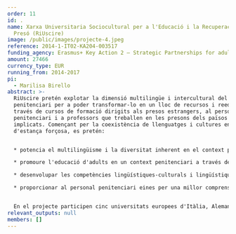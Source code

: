 ```yaml
---
order: 11
id: .
name: Xarxa Universitaria Sociocultural per a l'Educació i la Recuperació a
  Presó (RiUscire)
image: /public/images/projecte-4.jpeg
reference: 2014-1-IT02-KA204-003517
funding_agency: Erasmus+ Key Action 2 – Strategic Partnerships for adult education
amount: 27466
currency_type: EUR
running_from: 2014-2017
pi:
  - Marilisa Birello
abstract: >-
  RiUscire pretén explotar la dimensió multilingüe i intercultural del context
  penitenciari per a poder transformar-lo en un lloc de recursos i reeducació a
  través de cursos de formació dirigits als presos estrangers, al personal
  penitenciari i a professors que treballen en les presons dels països
  implicats. Començant per la coexistència de llenguatges i cultures en un lloc
  d'estança forçosa, es pretén:


  * potencia el multilingüisme i la diversitat inherent en el context penitenciari;

  * promoure l'educació d'adults en un context penitenciari a través de la comunicació intercultural:

  * desenvolupar les competències lingüístiques-culturals i lingüístiques-professionals de l'intern per a la seva reinserció social i laboral;

  * proporcionar al personal penitenciari eines per una millor comprensió dels processos de comunicació amb els reclusos estrangers i als professors una metodologia didàctica destinada a optimitzar els resultats dels cursos de formació dirigits a l'alumne "reclús estranger".


  En el projecte participen cinc universitats europees d'Itàlia, Alemanya, França, Espanya i Portugal, les quals es caracteritzen pel seu compromís amb la formació lingüística i/o la formació en el context penitenciari, això com l'Institut Superior d'Estudis Penitenciaris Italià.
relevant_outputs: null
members: []
---
```

